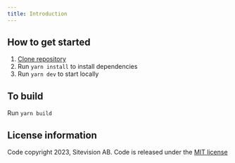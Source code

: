 ```yaml
---
title: Introduction
---
```


## How to get started

1. [Clone repository](https://github.com/sitevision/envision)
2. Run `yarn install` to install dependencies
3. Run `yarn dev` to start locally

## To build

Run `yarn build`

## License information

Code copyright 2023, Sitevision AB. Code is released under the [MIT license](https://github.com/sitevision/envision/blob/master/LICENSE)
